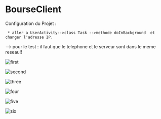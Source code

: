 # BourseClient

Configuration du Projet :
     
     * aller a UserActivity-->class Task -->methode doInBackground  et changer l'adresse IP.
     
--> pour le test :
   il faut que le telephone et le serveur sont dans le meme reseau!!

![first](https://cloud.githubusercontent.com/assets/12902041/15179113/c5b18240-1771-11e6-93af-be4fa724f37d.png)

![second](https://cloud.githubusercontent.com/assets/12902041/15179136/e88c55ce-1771-11e6-9175-397655dd00e9.png)

![three](https://cloud.githubusercontent.com/assets/12902041/15179148/f781cde8-1771-11e6-86a3-ee6250fe3ad3.png)

![four](https://cloud.githubusercontent.com/assets/12902041/15179153/04eff91e-1772-11e6-894e-24bd41445bcd.png)

![five](https://cloud.githubusercontent.com/assets/12902041/15179167/1296291c-1772-11e6-8702-712987ac87d9.png)

![six](https://cloud.githubusercontent.com/assets/12902041/15179178/1faea6ce-1772-11e6-83ad-43cd95ebf024.png)
